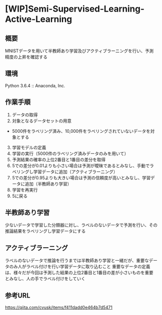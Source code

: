 # [WIP]Semi-Supervised-Learning-Active-Learning

## 概要
MNISTデータを用いて半教師あり学習及びアクティブラーニングを行い、予測精度の上昇を確認する

## 環境
Python 3.6.4 :: Anaconda, Inc.

## 作業手順

1. データの取得
2. 対象となるデータセットの用意
  - 5000件をラベリング済み、10,000件をラベリングされていないデータを対象とする
3. 学習モデルの定義
4. 学習の実行（5000件のラベリング済みデータのみを用いて）
5. 予測結果の確率の上位2番目と1番目の差分を取得
6. 5での差分が0.01よりも小さい場合は予測が曖昧であるとみなし、手動でラベリングし学習データに追加（アクティブラーニング）
7. 5での差分が0.95よりも大きい場合は予測の信頼度が高いとみなし、学習データに追加（半教師あり学習）
8. 学習を再実行
9. 5に戻る


## 半教師あり学習
少ないデータで学習した分類器に対し、ラベルのないデータで予測を行い、その推論結果をラベリングし学習データにする

## アクティブラーニング
ラベルのないデータで推論を行うまでは半教師あり学習と一緒だが、重要なデータのみ人がラベル付けを行い学習データに取り込むこと
重要なデータの定義は、様々だが今回は予測した結果の上位2番目と1番目の差が小さいものを重要とみなし、人の手でラベル付けをしていく

## 参考URL
https://qiita.com/cvusk/items/f411dadd0e464b7d5471
